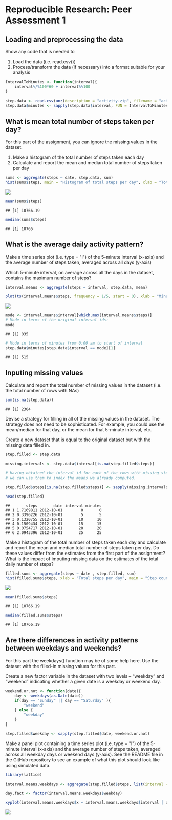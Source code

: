 # Reproducible Research: Peer Assessment 1


## Loading and preprocessing the data

Show any code that is needed to

1. Load the data (i.e. read.csv())
2. Process/transform the data (if necessary) into a format suitable for your analysis


```r
IntervalToMinutes <- function(interval){
    interval%/%100*60 + interval%%100
}

step.data <- read.csv(unz(description = "activity.zip", filename = "activity.csv"))
step.data$minutes <- sapply(step.data$interval, FUN = IntervalToMinutes)
```

## What is mean total number of steps taken per day?

For this part of the assignment, you can ignore the missing values in the dataset.

1. Make a histogram of the total number of steps taken each day
2. Calculate and report the mean and median total number of steps taken per day


```r
sums <- aggregate(steps ~ date, step.data, sum)
hist(sums$steps, main = "Histogram of total steps per day", xlab = "Total steps")
```

![](PA1_template_files/figure-html/unnamed-chunk-2-1.png) 

```r
mean(sums$steps)
```

```
## [1] 10766.19
```

```r
median(sums$steps)
```

```
## [1] 10765
```

## What is the average daily activity pattern?

Make a time series plot (i.e. type = "l") of the 5-minute interval (x-axis) and the average number of steps taken, averaged across all days (y-axis)

Which 5-minute interval, on average across all the days in the dataset, contains the maximum number of steps?


```r
interval.means <- aggregate(steps ~ interval, step.data, mean)

plot(ts(interval.means$steps, frequency = 1/5, start = 0), xlab = "Minutes from midnight", ylab = "Mean steps", main = "Mean steps per 5 minute interval")
```

![](PA1_template_files/figure-html/unnamed-chunk-3-1.png) 

```r
mode <- interval.means$interval[which.max(interval.means$steps)]
# Mode in terms of the original interval ids:
mode
```

```
## [1] 835
```

```r
# Mode in terms of minutes from 0:00 am to start of interval
step.data$minutes[step.data$interval == mode][1]
```

```
## [1] 515
```



## Inputing missing values

Calculate and report the total number of missing values in the dataset (i.e. the total number of rows with NAs)


```r
sum(is.na(step.data))
```

```
## [1] 2304
```

Devise a strategy for filling in all of the missing values in the dataset. The strategy does not need to be sophisticated. For example, you could use the mean/median for that day, or the mean for that 5-minute interval, etc.

Create a new dataset that is equal to the original dataset but with the missing data filled in.


```r
step.filled <- step.data

missing.intervals <- step.data$interval[is.na(step.filled$steps)]

# Having obtained the interval id for each of the rows with missing step data
# we can use them to index the means we already computed.

step.filled$steps[is.na(step.filled$steps)] <- sapply(missing.intervals, FUN = function(i) {interval.means$steps[interval.means$interval == i]})

head(step.filled)
```

```
##       steps       date interval minutes
## 1 1.7169811 2012-10-01        0       0
## 2 0.3396226 2012-10-01        5       5
## 3 0.1320755 2012-10-01       10      10
## 4 0.1509434 2012-10-01       15      15
## 5 0.0754717 2012-10-01       20      20
## 6 2.0943396 2012-10-01       25      25
```

Make a histogram of the total number of steps taken each day and calculate and report the mean and median total number of steps taken per day. Do these values differ from the estimates from the first part of the assignment? What is the impact of imputing missing data on the estimates of the total daily number of steps?


```r
filled.sums <- aggregate(steps ~ date , step.filled, sum)
hist(filled.sums$steps, xlab = "Total steps per day", main = "Step count histogram")
```

![](PA1_template_files/figure-html/unnamed-chunk-6-1.png) 

```r
mean(filled.sums$steps)
```

```
## [1] 10766.19
```

```r
median(filled.sums$steps)
```

```
## [1] 10766.19
```


## Are there differences in activity patterns between weekdays and weekends?

For this part the weekdays() function may be of some help here. Use the dataset with the filled-in missing values for this part.

Create a new factor variable in the dataset with two levels – “weekday” and “weekend” indicating whether a given date is a weekday or weekend day.


```r
weekend.or.not <- function(date){
    day <- weekdays(as.Date(date))
    if(day == "Sunday" || day == "Saturday" ){
        "weekend"
    } else {
        "weekday"
    }
}

step.filled$weekday <- sapply(step.filled$date, weekend.or.not)
```

Make a panel plot containing a time series plot (i.e. type = "l") of the 5-minute interval (x-axis) and the average number of steps taken, averaged across all weekday days or weekend days (y-axis). See the README file in the GitHub repository to see an example of what this plot should look like using simulated data.


```r
library(lattice)

interval.means.weekdays <- aggregate(step.filled$steps, list(interval = step.filled$minutes, weekday = step.filled$weekday), mean)

day.fact <- factor(interval.means.weekdays$weekday)

xyplot(interval.means.weekdays$x ~ interval.means.weekdays$interval | day.fact , type = "l", layout = c(1,2), xlab = "Minutes since midnight", ylab = "Mean steps")
```

![](PA1_template_files/figure-html/unnamed-chunk-8-1.png) 

